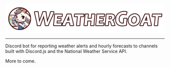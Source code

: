 <div align="center">
	<img src="./art/hero.png" alt="WeatherGoat Banner" title="WeatherGoat">
</div>

---

Discord bot for reporting weather alerts and hourly forecasts to channels built with Discord.js and the National Weather Service API.

More to come.
